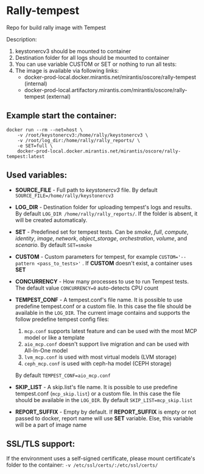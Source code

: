 # Rally-tempest
Repo for build rally image with Tempest

Description:
1. keystonercv3 should be mounted to container
2. Destination folder for all logs should be mounted to container
3. You can use variable CUSTOM or SET or nothing to run all tests:
4. The image is available via following links: 
   * docker-prod-local.docker.mirantis.net/mirantis/oscore/rally-tempest (internal) 
   * docker-prod-local.artifactory.mirantis.com/mirantis/oscore/rally-tempest (external)

## Example start the container:

```
docker run --rm --net=host \
    -v /root/keystonercv3:/home/rally/keystonercv3 \
    -v /root/log_dir:/home/rally/rally_reports/ \
    -e SET=full \
    docker-prod-local.docker.mirantis.net/mirantis/oscore/rally-tempest:latest
```


## Used variables:

* **SOURCE_FILE** - Full path to *keystonercv3* file. By default `SOURCE_FILE=/home/rally/keystonercv3`
* **LOG_DIR** - Destination folder for uploading tempest's logs and results. By default `LOG_DIR /home/rally/rally_reports/`. If the folder is absent, it will be created automaticaly.
* **SET** - Predefined set for tempest tests. Can be *smoke*, *full*, *compute*, *identity*, *image*, *network*, *object_storage*, *orchestration*, *volume*, and *scenario*. By default `SET=smoke`
* **CUSTOM** - Custom parameters for tempest, for example `CUSTOM='--pattern <pass_to_tests>'` . If **CUSTOM** doesn't exist, a container uses **SET**
* **CONCURRENCY** - How many processes to use to run Tempest tests.  The default value `CONCURRENCY=0` auto-detects CPU count
* **TEMPEST_CONF** - A tempest.conf's file name. It is possible to use predefine tempest.conf or a custom file. In this case the file should be available in the `LOG_DIR`. The current image contains and supports the follow predefine tempest config files:
    1. `mcp.conf` supports latest feature and can be used with the most MCP model or like a template
    2. `aio_mcp.conf` doesn't support live migration and can be used with All-In-One model
    3. `lvm_mcp.conf` is used with most virtual models (LVM storage)
    4. `ceph_mcp.conf` is used with ceph-ha model (CEPH storage)
    
    By default `TEMPEST_CONF=aio_mcp.conf`
* **SKIP_LIST** - A skip.list's file name. It is possible to use predefine tempest.conf (`mcp_skip.list`) or a custom file. In this case the file should be available in the `LOG_DIR`. By default `SKIP_LIST=mcp_skip.list`
* **REPORT_SUFFIX** - Empty by default. If **REPORT_SUFFIX** is empty or not passed to docker, report name will use **SET** variable. Else, this variable will be a part of image name

## SSL/TLS support:

If the environment uses a self-signed certificate, please mount certificate's folder to the container:
`-v /etc/ssl/certs/:/etc/ssl/certs/`
